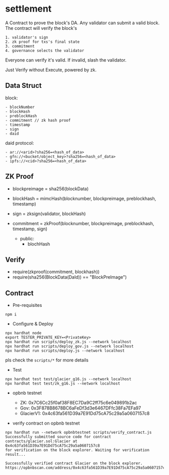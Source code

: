 # settlement

A Contract to prove the block's DA. Any validator can submit a valid block. The contract will verify the block's 

    1. validator's sign
    2. zk proof for txs's final state
    3. commitment
    4. governance selects the validator

Everyone can verify it's valid. If invalid, slash the validator.

Just Verify without Execute, powered by zk.

## Data Struct

block:

    - blockNumber
    - blockHash
    - preblockHash
    - commitment // zk hash proof
    - timestamp
    - sign
    - daid

daid protocol:

    - ar://<arid>?sha256=<hash_of_data>
    - gfn://<bucket/object_key>?sha256=<hash_of_data>
    - ipfs://<cid>?sha256=<hash_of_data>

## ZK Proof

- blockpreimage = sha256(blockData)
- blockHash = mimcHash(blocknumber, blockpreimage, preblockhash, timestamp)
- sign = zksign(validator, blockHash)
- commitment = zkProof(blocknumber, blockpreimage, preblockhash, timestamp, sign)

    - public: 
        - blochHash

## Verify

- require(zkproof(commitment, blockhash))
- require(sha256(BlockData(DaId)) == "BlockPreImage")



## Contract

- Pre-requisites

```
npm i
```

- Configure & Deploy

```
npx hardhat node
export TESTER_PRIVATE_KEY=<PrivateKey>
npx hardhat run scripts/deploy_zk.js --network localhost
npx hardhat run scripts/deploy_gov.js --network localhost
npx hardhat run scripts/deploy.js --network localhost
```

pls check the `scripts/*` for more details

- Test

```
npx hardhat test test/glacier_g16.js --network localhost
npx hardhat test test/zk_g16.js --network localhost
```

- opbnb testnet
    - ZK: 0x7C6Cc25f0af38F8EC7Da9C2ff75c6e049891b2ac
    - Gov: 0x3F878B8678BC6aFeDf3d3e6467DFfc38Fa7EFa97
    - GlacierV1: 0x4c63fa561D39a7E91Dd75cA75c29a5a0607157c8

- verify contract on opbnb testnet

```
npx hardhat run --network opbnbtestnet scripts/verify_contract.js
Successfully submitted source code for contract
contracts/glacier.sol:Glacier at 0x4c63fa561D39a7E91Dd75cA75c29a5a0607157c8
for verification on the block explorer. Waiting for verification result...

Successfully verified contract Glacier on the block explorer.
https://opbnbscan.com/address/0x4c63fa561D39a7E91Dd75cA75c29a5a0607157c8#code
```